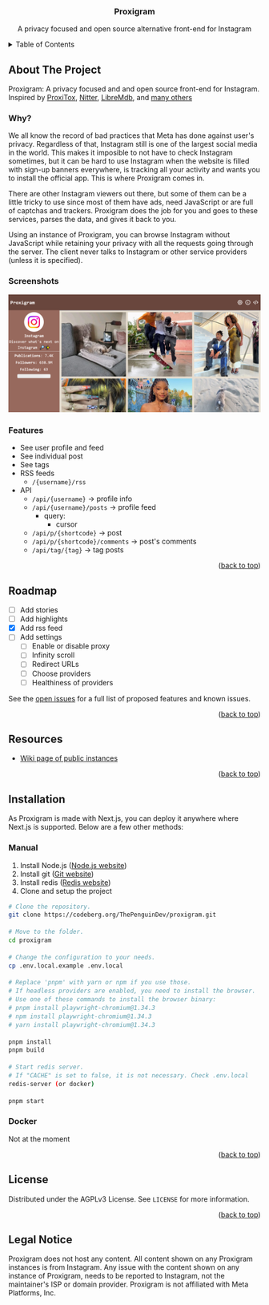 <a name="readme-top"></a>

<br />
<div align="center">
  <h3 align="center">Proxigram</h3>

  <p align="center">
    A privacy focused and open source alternative front-end for Instagram
    <br/>
  </p>
</div>

<!-- TABLE OF CONTENTS -->
<details>
  <summary>Table of Contents</summary>
  <ol>
    <li>
      <a href="#about-the-project">About The Project</a>
      <ul>
       <li><a href="#why">Why?</a></li>
       <li><a href="#screenshots">Screenshots</a></li>
       <li><a href="#features">Features</a></li>
      </ul>
    </li>
    <li><a href="#roadmap">Roadmap</a></li>
    <li><a href="#resources">Resources</a></li>
    <li><a href="#installation">Installation</a></li>
    <li><a href="#license">License</a></li>
    <li><a href="#legal-notice">Legal notice</a></li>
  </ol>
</details>

<!-- ABOUT THE PROJECT -->

## About The Project

Proxigram: A privacy focused and and open source front-end for Instagram.
Inspired by [ProxiTox](https://github.com/pablouser1/ProxiTok), [Nitter](https://github.com/zedeus/nitter/), [LibreMdb](https://codeberg.org/zyachel/libremdb), and [many others](https://github.com/digitalblossom/alternative-frontends)


### Why?

We all know the record of bad practices that Meta has done against user's privacy. Regardless of that, Instagram still is one of the largest social media in the world. This makes it imposible to not have to check Instagram sometimes, but it can be hard to use Instagram when the website is filled with sign-up banners everywhere, is tracking all your activity and wants you to install the official app. This is where Proxigram comes in.

There are other Instagram viewers out there, but some of them can be a little tricky to use since most of them have ads, need JavaScript or are full of captchas and trackers. Proxigram does the job for you and goes to these services, parses the data, and gives it back to you.

Using an instance of Proxigram, you can browse Instagram without JavaScript while retaining your privacy with all the requests going through the server. The client never talks to Instagram or other service providers (unless it is specified).

### Screenshots

![instagram profile in proxigram](/public/screenshot.png)

### Features

- See user profile and feed
- See individual post
- See tags
- RSS feeds
  - ```/{username}/rss```
- API
  - ```/api/{username}``` -> profile info
  - ```/api/{username}/posts``` -> profile feed
    - query:
      - cursor
  - ```/api/p/{shortcode}``` -> post
  - ```/api/p/{shortcode}/comments``` -> post's comments
  - ```/api/tag/{tag}``` -> tag posts

<p align="right">(<a href="#readme-top">back to top</a>)</p>

<!-- ROADMAP -->

## Roadmap

- [ ] Add stories
- [ ] Add highlights
- [X] Add rss feed
- [ ] Add settings
  - [ ] Enable or disable proxy
  - [ ] Infinity scroll
  - [ ] Redirect URLs
  - [ ] Choose providers
  - [ ] Healthiness of providers 

See the [open issues](https://codeberg.org/ThePenguinDev/Proxigram/issues) for a full list of proposed features and known issues.

<p align="right">(<a href="#readme-top">back to top</a>)</p>

## Resources

-  [Wiki page of public instances](https://codeberg.org/ThePenguinDev/Proxigram/wiki/Instances)

<p align="right">(<a href="#readme-top">back to top</a>)</p>

<!-- Installation -->

## Installation
As Proxigram is made with Next.js, you can deploy it anywhere where Next.js is supported. Below are a few other methods:

### Manual
1. Install Node.js ([Node.js website](https://nodejs.org))
2. Install git ([Git website](https://git-scm.com))
3. Install redis ([Redis website](https://redis.io))
4. Clone and setup the project
```bash
# Clone the repository.
git clone https://codeberg.org/ThePenguinDev/proxigram.git

# Move to the folder.
cd proxigram

# Change the configuration to your needs.
cp .env.local.example .env.local

# Replace 'pnpm' with yarn or npm if you use those.
# If headless providers are enabled, you need to install the browser.
# Use one of these commands to install the browser binary:
# pnpm install playwright-chromium@1.34.3
# npm install playwright-chromium@1.34.3
# yarn install playwright-chromium@1.34.3

pnpm install
pnpm build

# Start redis server.
# If "CACHE" is set to false, it is not necessary. Check .env.local
redis-server (or docker)

pnpm start
```

### Docker

Not at the moment

<!-- LICENSE -->

<p align="right">(<a href="#readme-top">back to top</a>)</p>


## License

Distributed under the AGPLv3 License. See `LICENSE` for more information.

<p align="right">(<a href="#readme-top">back to top</a>)</p>

## Legal Notice

Proxigram does not host any content. All content shown on any Proxigram instances is from Instagram. Any issue with the content shown on any instance of Proxigram, needs to be reported to Instagram, not the maintainer's ISP or domain provider. Proxigram is not affiliated with Meta Platforms, Inc.
